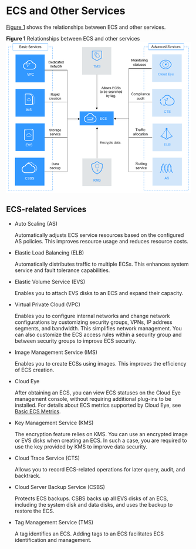 # ECS and Other Services<a name="EN-US_TOPIC_0013771111"></a>

[Figure 1](#fig0815205719415)  shows the relationships between ECS and other services.

**Figure  1**  Relationships between ECS and other services<a name="fig0815205719415"></a>  
![](figures/relationships-between-ecs-and-other-services.png "relationships-between-ecs-and-other-services")

## ECS-related Services<a name="section5776601918"></a>

-   Auto Scaling \(AS\)

    Automatically adjusts ECS service resources based on the configured AS policies. This improves resource usage and reduces resource costs.

-   Elastic Load Balancing \(ELB\)

    Automatically distributes traffic to multiple ECSs. This enhances system service and fault tolerance capabilities.

-   Elastic Volume Service \(EVS\)

    Enables you to attach EVS disks to an ECS and expand their capacity.

-   Virtual Private Cloud \(VPC\)

    Enables you to configure internal networks and change network configurations by customizing security groups, VPNs, IP address segments, and bandwidth. This simplifies network management. You can also customize the ECS access rules within a security group and between security groups to improve ECS security.

-   Image Management Service \(IMS\)

    Enables you to create ECSs using images. This improves the efficiency of ECS creation.

-   Cloud Eye

    After obtaining an ECS, you can view ECS statuses on the Cloud Eye management console, without requiring additional plug-ins to be installed. For details about ECS metrics supported by Cloud Eye, see  [Basic ECS Metrics](basic-ecs-metrics.md).

-   Key Management Service \(KMS\)

    The encryption feature relies on KMS. You can use an encrypted image or EVS disks when creating an ECS. In such a case, you are required to use the key provided by KMS to improve data security.

-   Cloud Trace Service \(CTS\)

    Allows you to record ECS-related operations for later query, audit, and backtrack.

-   Cloud Server Backup Service \(CSBS\)

    Protects ECS backups. CSBS backs up all EVS disks of an ECS, including the system disk and data disks, and uses the backup to restore the ECS.

-   Tag Management Service \(TMS\)

    A tag identifies an ECS. Adding tags to an ECS facilitates ECS identification and management.


